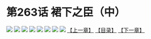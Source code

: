 # 第263话 裙下之臣（中）
![](https://mhpic.xiaomingtaiji.net/comic/D/斗破苍穹拆分版/263话/1.jpg-zymk.middle.webp)
![](https://mhpic.xiaomingtaiji.net/comic/D/斗破苍穹拆分版/263话/2.jpg-zymk.middle.webp)
![](https://mhpic.xiaomingtaiji.net/comic/D/斗破苍穹拆分版/263话/3.jpg-zymk.middle.webp)
![](https://mhpic.xiaomingtaiji.net/comic/D/斗破苍穹拆分版/263话/4.jpg-zymk.middle.webp)
![](https://mhpic.xiaomingtaiji.net/comic/D/斗破苍穹拆分版/263话/5.jpg-zymk.middle.webp)
![](https://mhpic.xiaomingtaiji.net/comic/D/斗破苍穹拆分版/263话/6.jpg-zymk.middle.webp)
![](https://mhpic.xiaomingtaiji.net/comic/D/斗破苍穹拆分版/263话/7.jpg-zymk.middle.webp)
![](https://mhpic.xiaomingtaiji.net/comic/D/斗破苍穹拆分版/263话/8.jpg-zymk.middle.webp)
[【上一章】](./262.md)
[【目录】](./README.md)
[【下一章】](./264.md)
